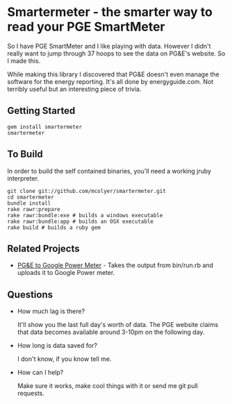 Smartermeter - the smarter way to read your PGE SmartMeter
=========================================================

So I have PGE SmartMeter and I like playing with data. However I didn't really
want to jump through 37 hoops to see the data on PG&E's website. So I made
this.

While making this library I discovered that PG&E doesn't even manage the
software for the energy reporting. It's all done by energyguide.com. Not
terribly useful but an interesting piece of trivia.

Getting Started
---------------

    gem install smartermeter
    smartermeter

To Build
--------

In order to build the self contained binaries, you'll need a working jruby interpreter.

    git clone git://github.com/mcolyer/smartermeter.git
    cd smartermeter
    bundle install
    rake rawr:prepare
    rake rawr:bundle:exe # builds a windows executable
    rake rawr:bundle:app # builds an OSX executable
    rake build # builds a ruby gem

Related Projects
----------------

* [PG&E to Google Power Meter](http://gitorious.org/pge-to-google-powermeter) -
  Takes the output from bin/run.rb and uploads it to Google Power meter.

Questions
---------

* How much lag is there?

  It'll show you the last full day's worth of data. The PGE website claims that
  data becomes available around 3-10pm on the following day.

* How long is data saved for?

  I don't know, if you know tell me.

* How can I help?

  Make sure it works, make cool things with it or send me git pull requests.
